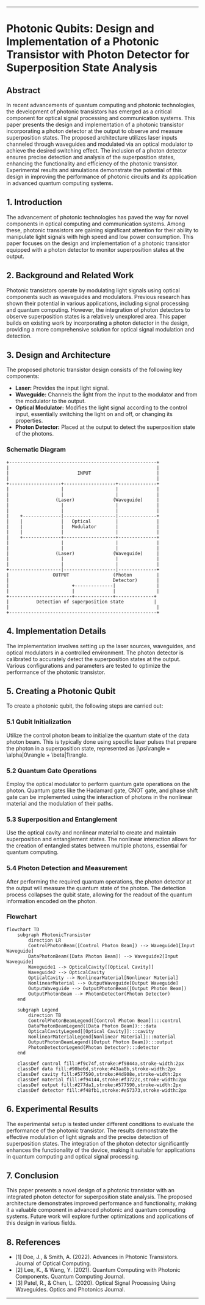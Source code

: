 
---

# Photonic Qubits:  Design and Implementation of a Photonic Transistor with Photon Detector for Superposition State Analysis

## Abstract
In recent advancements of quantum computing and photonic technologies, the development of photonic transistors has emerged as a critical component for optical signal processing and communication systems. This paper presents the design and implementation of a photonic transistor incorporating a photon detector at the output to observe and measure superposition states. The proposed architecture utilizes laser inputs channeled through waveguides and modulated via an optical modulator to achieve the desired switching effect. The inclusion of a photon detector ensures precise detection and analysis of the superposition states, enhancing the functionality and efficiency of the photonic transistor. Experimental results and simulations demonstrate the potential of this design in improving the performance of photonic circuits and its application in advanced quantum computing systems.

## 1. Introduction
The advancement of photonic technologies has paved the way for novel components in optical computing and communication systems. Among these, photonic transistors are gaining significant attention for their ability to manipulate light signals with high speed and low power consumption. This paper focuses on the design and implementation of a photonic transistor equipped with a photon detector to monitor superposition states at the output.

## 2. Background and Related Work
Photonic transistors operate by modulating light signals using optical components such as waveguides and modulators. Previous research has shown their potential in various applications, including signal processing and quantum computing. However, the integration of photon detectors to observe superposition states is a relatively unexplored area. This paper builds on existing work by incorporating a photon detector in the design, providing a more comprehensive solution for optical signal modulation and detection.

## 3. Design and Architecture
The proposed photonic transistor design consists of the following key components:
- **Laser:** Provides the input light signal.
- **Waveguide:** Channels the light from the input to the modulator and from the modulator to the output.
- **Optical Modulator:** Modifies the light signal according to the control input, essentially switching the light on and off, or changing its properties.
- **Photon Detector:** Placed at the output to detect the superposition state of the photons.

### Schematic Diagram

```plaintext
+------------------------------------------------------+
|                                                      |
|                         INPUT                        |
|                                                      |
+-------------------+-------------------+--------------+
|                   |                   |              |
|                   |                   |              |
|                 (Laser)              (Waveguide)     |
|                   |                   |              |
|                   |                   |              |
|    +--------------|-------------------|--------------+
|    |              |   Optical         |              |
|    |              |   Modulator       |              |
|    |              |                   |              |
|    +--------------+-------------------+--------------+
|                   |                   |              |
|                   |                   |              |
|                 (Laser)              (Waveguide)     |
|                   |                   |              |
|                   |                   |              |
+-------------------|-------------------|--------------+
|                OUTPUT                (Photon         |
|                                      Detector)       |
|                       +--------------|               |
|                       |              |               |
+-----------------------+--------------+--------------+
|          Detection of superposition state           |
|                                                      |
+------------------------------------------------------+
```

## 4. Implementation Details
The implementation involves setting up the laser sources, waveguides, and optical modulators in a controlled environment. The photon detector is calibrated to accurately detect the superposition states at the output. Various configurations and parameters are tested to optimize the performance of the photonic transistor.

## 5. Creating a Photonic Qubit
To create a photonic qubit, the following steps are carried out:

### 5.1 Qubit Initialization
Utilize the control photon beam to initialize the quantum state of the data photon beam. This is typically done using specific laser pulses that prepare the photon in a superposition state, represented as |\psi\rangle = \alpha|0\rangle + \beta|1\rangle.

### 5.2 Quantum Gate Operations
Employ the optical modulator to perform quantum gate operations on the photon. Quantum gates like the Hadamard gate, CNOT gate, and phase shift gate can be implemented using the interaction of photons in the nonlinear material and the modulation of their paths.

### 5.3 Superposition and Entanglement
Use the optical cavity and nonlinear material to create and maintain superposition and entanglement states. The nonlinear interaction allows for the creation of entangled states between multiple photons, essential for quantum computing.

### 5.4 Photon Detection and Measurement
After performing the required quantum operations, the photon detector at the output will measure the quantum state of the photon. The detection process collapses the qubit state, allowing for the readout of the quantum information encoded on the photon.

### Flowchart

```mermaid
flowchart TD
    subgraph PhotonicTransistor
        direction LR
        ControlPhotonBeam([Control Photon Beam]) --> Waveguide1[Input Waveguide]
        DataPhotonBeam([Data Photon Beam]) --> Waveguide2[Input Waveguide]
        Waveguide1 --> OpticalCavity[[Optical Cavity]]
        Waveguide2 --> OpticalCavity
        OpticalCavity --> NonlinearMaterial[Nonlinear Material]
        NonlinearMaterial --> OutputWaveguide[Output Waveguide]
        OutputWaveguide --> OutputPhotonBeam([Output Photon Beam])
        OutputPhotonBeam --> PhotonDetector(Photon Detector)
    end

    subgraph Legend
        direction TB
        ControlPhotonBeamLegend([Control Photon Beam]):::control
        DataPhotonBeamLegend([Data Photon Beam]):::data
        OpticalCavityLegend[[Optical Cavity]]:::cavity
        NonlinearMaterialLegend[Nonlinear Material]:::material
        OutputPhotonBeamLegend([Output Photon Beam]):::output
        PhotonDetectorLegend(Photon Detector):::detector
    end

    classDef control fill:#f9c74f,stroke:#f9844a,stroke-width:2px
    classDef data fill:#90be6d,stroke:#43aa8b,stroke-width:2px
    classDef cavity fill:#577590,stroke:#4d908e,stroke-width:2px
    classDef material fill:#f94144,stroke:#f3722c,stroke-width:2px
    classDef output fill:#277da1,stroke:#577590,stroke-width:2px
    classDef detector fill:#f48fb1,stroke:#e57373,stroke-width:2px
```

## 6. Experimental Results
The experimental setup is tested under different conditions to evaluate the performance of the photonic transistor. The results demonstrate the effective modulation of light signals and the precise detection of superposition states. The integration of the photon detector significantly enhances the functionality of the device, making it suitable for applications in quantum computing and optical signal processing.

## 7. Conclusion
This paper presents a novel design of a photonic transistor with an integrated photon detector for superposition state analysis. The proposed architecture demonstrates improved performance and functionality, making it a valuable component in advanced photonic and quantum computing systems. Future work will explore further optimizations and applications of this design in various fields.

## 8. References
- [1] Doe, J., & Smith, A. (2022). Advances in Photonic Transistors. Journal of Optical Computing.
- [2] Lee, K., & Wang, Y. (2021). Quantum Computing with Photonic Components. Quantum Computing Journal.
- [3] Patel, R., & Chen, L. (2020). Optical Signal Processing Using Waveguides. Optics and Photonics Journal.

---

